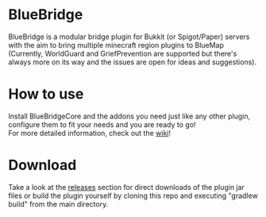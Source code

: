 # BlueBridge
BlueBridge is a modular bridge plugin for Bukkit (or Spigot/Paper) servers with the aim to bring multiple minecraft region plugins to BlueMap (Currently, WorldGuard and GriefPrevention are supported but there's always more on its way and the issues are open for ideas and suggestions).

# How to use
Install BlueBridgeCore and the addons you need just like any other plugin, configure them to fit your needs and you are ready to go!  
For more detailed information, check out the [wiki](https://github.com/Mark-225/BlueBridge/wiki)!

# Download
Take a look at the [releases](https://github.com/Mark-225/BlueBridge/releases) section for direct downloads of the plugin jar files or build the plugin yourself by cloning this repo and executing "gradlew build" from the main directory.

